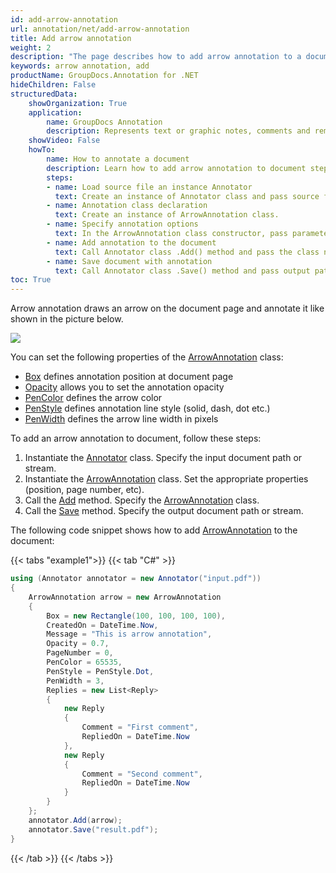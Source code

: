 ```yaml
---
id: add-arrow-annotation
url: annotation/net/add-arrow-annotation
title: Add arrow annotation
weight: 2
description: "The page describes how to add arrow annotation to a document using GroupDocs.Annotation for .NET."
keywords: arrow annotation, add
productName: GroupDocs.Annotation for .NET
hideChildren: False
structuredData:
    showOrganization: True
    application:    
        name: GroupDocs Annotation
        description: Represents text or graphic notes, comments and remarks attached to a specific part of the content of the document using C#
    showVideo: False
    howTo:
        name: How to annotate a document
        description: Learn how to add arrow annotation to document step by step
        steps:
        - name: Load source file an instance Annotator
          text: Create an instance of Annotator class and pass source file path as a constructor parameter. You may specify absolute or relative file path as per your requirements. 
        - name: Annotation class declaration
          text: Create an instance of ArrowAnnotation class.
        - name: Specify annotation options 
          text: In the ArrowAnnotation class constructor, pass parameters.
        - name: Add annotation to the document
          text: Call Annotator class .Add() method and pass the class name ArrowAnnotation.
        - name: Save document with annotation
          text: Call Annotator class .Save() method and pass output path file.
toc: True
---
```

Arrow annotation draws an arrow on the document page and annotate it like shown in the picture below. 

![](/annotation/net/images/add-arrow-annotation.png)

You can set the following properties of the [ArrowAnnotation](https://reference.groupdocs.com/net/annotation/groupdocs.annotation.models.annotationmodels/arrowannotation) class:

*   [Box](https://reference.groupdocs.com/annotation/net/groupdocs.annotation.models.annotationmodels/areaannotation/properties/box) defines annotation position at document page
*   [Opacity](https://reference.groupdocs.com/annotation/net/groupdocs.annotation.models.annotationmodels/areaannotation/properties/opacity) allows you to set the annotation opacity
*   [PenColor](https://reference.groupdocs.com/annotation/net/groupdocs.annotation.models.annotationmodels/areaannotation/properties/pencolor) defines the arrow color
*   [PenStyle](https://reference.groupdocs.com/annotation/net/groupdocs.annotation.models.annotationmodels/areaannotation/properties/penstyle) defines annotation line style (solid, dash, dot etc.)
*   [PenWidth](https://reference.groupdocs.com/annotation/net/groupdocs.annotation.models.annotationmodels/areaannotation/properties/penwidth) defines the arrow line width in pixels

To add an arrow annotation to document, follow these steps:  

1.   Instantiate the [Annotator](https://reference.groupdocs.com/net/annotation/groupdocs.annotation/annotator) class. Specify the input document path or stream.
2.   Instantiate the [ArrowAnnotation](https://reference.groupdocs.com/net/annotation/groupdocs.annotation.models.annotationmodels/arrowannotation) class. Set the appropriate properties (position, page number, etc).
3.   Call the [Add](https://reference.groupdocs.com/net/annotation/groupdocs.annotation/annotator/methods/add) method. Specify the [ArrowAnnotation](https://reference.groupdocs.com/net/annotation/groupdocs.annotation.models.annotationmodels/arrowannotation) class.
4.   Call the [Save](https://reference.groupdocs.com/net/annotation/groupdocs.annotation/annotator/methods/save/index) method. Specify the output document path or stream.  

The following code snippet shows how to add [ArrowAnnotation](https://reference.groupdocs.com/net/annotation/groupdocs.annotation.models.annotationmodels/arrowannotation) to the document:

{{< tabs "example1">}}
{{< tab "C#" >}}
```csharp
using (Annotator annotator = new Annotator("input.pdf"))
{
	ArrowAnnotation arrow = new ArrowAnnotation
    {
        Box = new Rectangle(100, 100, 100, 100),
        CreatedOn = DateTime.Now,
        Message = "This is arrow annotation",
        Opacity = 0.7,
        PageNumber = 0,
        PenColor = 65535,
        PenStyle = PenStyle.Dot,
        PenWidth = 3,
        Replies = new List<Reply>
        {
        	new Reply
            {
            	Comment = "First comment",
                RepliedOn = DateTime.Now
            },
            new Reply
            {
             	Comment = "Second comment",
                RepliedOn = DateTime.Now
            }
        }
    };
    annotator.Add(arrow);
    annotator.Save("result.pdf");
}
```
{{< /tab >}}
{{< /tabs >}}

